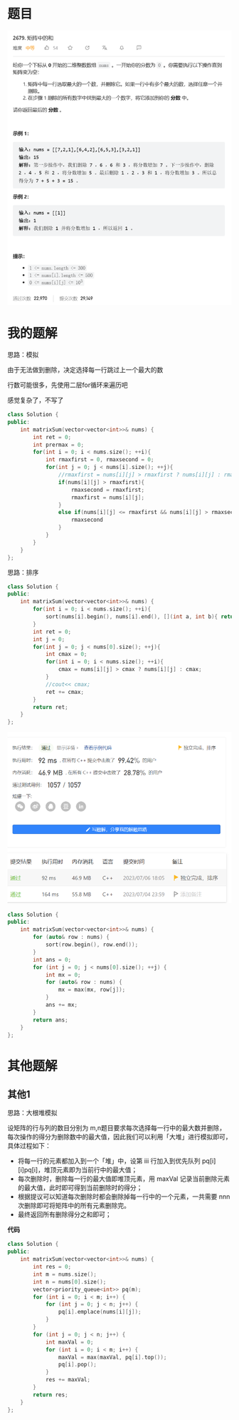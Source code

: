 # 题目

![image-20230706173014903](image/image-20230706173014903.png)

# 我的题解

思路：模拟

由于无法做到删除，决定选择每一行跳过上一个最大的数

行数可能很多，先使用二层for循环来遍历吧

感觉复杂了，不写了

```cpp
class Solution {
public:
    int matrixSum(vector<vector<int>>& nums) {
        int ret = 0;
        int prermax = 0;
        for(int i = 0; i < nums.size(); ++i){
            int rmaxfirst = 0, rmaxsecond = 0; 
            for(int j = 0; j < nums[i].size(); ++j){
                //rmaxfirst = nums[i][j] > rmaxfirst ? nums[i][j] : rmaxfirst; 
                if(nums[i][j] > rmaxfirst){
                    rmaxsecond = rmaxfirst;
                    rmaxfirst = nums[i][j];
                }
                else if(nums[i][j] <= rmaxfirst && nums[i][j] > rmaxsecond){
                    rmaxsecond 
                }
            }
        }
    }
};
```

思路：排序

```cpp
class Solution {
public:
    int matrixSum(vector<vector<int>>& nums) {
        for(int i = 0; i < nums.size(); ++i){
            sort(nums[i].begin(), nums[i].end(), [](int a, int b){ return a > b; });
        }
        int ret = 0;
        int j = 0;
        for(int j = 0; j < nums[0].size(); ++j){
            int cmax = 0;
            for(int i = 0; i < nums.size(); ++i){
                cmax = nums[i][j] > cmax ? nums[i][j] : cmax;
            }
            //cout<< cmax;
            ret += cmax;
        }
        return ret;
    }
};
```

![image-20230706180544834](image/image-20230706180544834.png)

```cpp
class Solution {
public:
    int matrixSum(vector<vector<int>>& nums) {
        for (auto& row : nums) {
            sort(row.begin(), row.end());
        }
        int ans = 0;
        for (int j = 0; j < nums[0].size(); ++j) {
            int mx = 0;
            for (auto& row : nums) {
                mx = max(mx, row[j]);
            }
            ans += mx;
        }
        return ans;
    }
};
```



# 其他题解

## 其他1

思路：大根堆模拟

设矩阵的行与列的数目分别为 m,n题目要求每次选择每一行中的最大数并删除，每次操作的得分为删除数中的最大值，因此我们可以利用「大堆」进行模拟即可，具体过程如下：

-   将每一行的元素都加入到一个「堆」中，设第 iii 行加入到优先队列 pq\[i\]\[i\]pq\[i\]，堆顶元素即为当前行中的最大值；
-   每次删除时，删除每一行的最大值即堆顶元素，用 maxVal 记录当前删除元素的最大值，此时即可得到当前删除时的得分；
-   根据提议可以知道每次删除时都会删除掉每一行中的一个元素，一共需要 nnn 次删除即可将矩阵中的所有元素删除完。
-   最终返回所有删除得分之和即可；

**代码**

```cpp
class Solution {
public:
    int matrixSum(vector<vector<int>>& nums) {
        int res = 0;
        int m = nums.size();
        int n = nums[0].size();
        vector<priority_queue<int>> pq(m);
        for (int i = 0; i < m; i++) {
            for (int j = 0; j < n; j++) {
                pq[i].emplace(nums[i][j]);
            }
        }
        for (int j = 0; j < n; j++) {
            int maxVal = 0;
            for (int i = 0; i < m; i++) {
                maxVal = max(maxVal, pq[i].top());
                pq[i].pop();
            }
            res += maxVal;
        }
        return res;
    }
};

```

